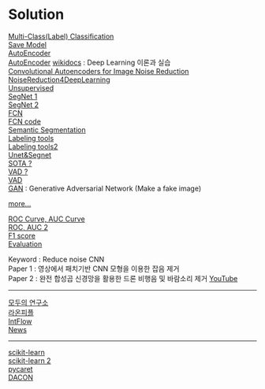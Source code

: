 Solution
===================


[Multi-Class(Label) Classification](https://wordbe.tistory.com/entry/ML-Cross-entropyCategorical-Binary%EC%9D%98-%EC%9D%B4%ED%95%B4)   
[Save Model](https://honeyjamtech.tistory.com/39)   
[AutoEncoder](https://wjddyd66.github.io/pytorch/Pytorch-AutoEncoder/)    
[AutoEncoder](https://debuggercafe.com/autoencoder-neural-network-application-to-image-denoising/)
[wikidocs](https://wikidocs.net/3413) : Deep Learning 이론과 실습    
[Convolutional Autoencoders for Image Noise Reduction](https://towardsdatascience.com/convolutional-autoencoders-for-image-noise-reduction-32fce9fc1763)   
[NoiseReduction4DeepLearning](https://github.com/hashnut/NoiseReduction4DeepLearning)    
[Unsupervised](https://ebbnflow.tistory.com/165)     
[SegNet 1](https://github.com/say4n/pytorch-segnet/blob/master/src/model.py)    
[SegNet 2](https://medium.com/hyunjulie/1%ED%8E%B8-semantic-segmentation-%EC%B2%AB%EA%B1%B8%EC%9D%8C-4180367ec9cb)     
[FCN](https://medium.com/@msmapark2/fcn-%EB%85%BC%EB%AC%B8-%EB%A6%AC%EB%B7%B0-fully-convolutional-networks-for-semantic-segmentation-81f016d76204)    
[FCN code](https://github.com/pochih/FCN-pytorch)    
[Semantic Segmentation](https://kuklife.tistory.com/117?category=872135)   
[Labeling tools](https://hoya012.github.io/blog/Tutorials-of-Object-Detection-Using-Deep-Learning-labeling/)     
[Labeling tools2](https://honeycomb-makers.tistory.com/14)   
[Unet&Segnet](https://github.com/trypag/pytorch-unet-segnet)   
[SOTA ?](https://paperswithcode.com/sota/semantic-segmentation-on-cityscapes)      
[VAD ?](https://github.com/SIP-Lab/CNN-VAD)  
[VAD](https://github.com/jtkim-kaist/VAD)   
[GAN](https://dreamgonfly.github.io/blog/gan-explained/) : Generative Adversarial Network (Make a fake image)



[more...](https://kuklife.tistory.com/121?category=872135)


[ROC Curve, AUC Curve](https://losskatsu.github.io/machine-learning/stat-roc-curve/#)  
[ROC, AUC 2](https://nittaku.tistory.com/297)   
[F1 score](https://nittaku.tistory.com/295?category=745644)   
[Evaluation](https://rosypark.tistory.com/76)   


Keyword : Reduce noise CNN    
Paper 1 : 영상에서 패치기반 CNN 모형을 이용한 잡음 제거    
Paper 2 : 완전 합성곱 신경망을 활용한 드론 비행음 및 바람소리 제거 [YouTube](https://www.youtube.com/watch?v=4LYmovbp5vA)    

-------------------------------------
[모두의 연구소](https://modulabs-biomedical.github.io/)   
[라온피플](http://blog.naver.com/PostView.nhn?blogId=laonple&logNo=220478250374&parentCategoryNo=&categoryNo=16&viewDate=&isShowPopularPosts=false&from=postView)   
[IntFlow](https://github.com/intflow)  
[News](http://www.ciokorea.com/news/157473)


--------------------------------------
[scikit-learn](https://losskatsu.github.io/machine-learning/sklearn/#%EA%B0%80%EC%83%81-%EB%8D%B0%EC%9D%B4%ED%84%B0-%EB%9E%9C%EB%8D%A4%EC%9C%BC%EB%A1%9C-%EC%83%9D%EC%84%B1%ED%95%98%EA%B8%B0)   
[scikit-learn 2](https://lsjsj92.tistory.com/542)   
[pycaret](https://medium.com/@john_analyst/pycaret-%EC%BD%94%EB%93%9C-%EB%AA%87-%EC%A4%84%EB%A1%9C-%EB%A8%B8%EC%8B%A0%EB%9F%AC%EB%8B%9D-%EB%AA%A8%EB%8D%B8-%EB%A7%8C%EB%93%A4%EA%B8%B0-18a8de4b6024)   
[DACON](https://dacon.io/)
